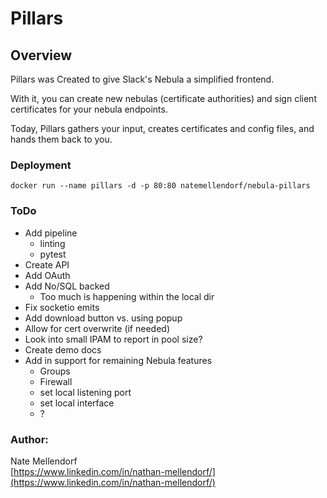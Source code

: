# Pillars

## Overview
Pillars was Created to give Slack's Nebula a simplified frontend.  

With it, you can create new nebulas (certificate authorities) and sign client certificates for your nebula endpoints.

Today, Pillars gathers your input, creates certificates and config files, and hands them back to you.

### Deployment

```
docker run --name pillars -d -p 80:80 natemellendorf/nebula-pillars
```

### ToDo

- Add pipeline
  - linting
  - pytest
- Create API
- Add OAuth
- Add No/SQL backed
  - Too much is happening within the local dir
- Fix socketio emits
- Add download button vs. using popup
- Allow for cert overwrite (if needed)
- Look into small IPAM to report in pool size?
- Create demo docs
- Add in support for remaining Nebula features
  - Groups
  - Firewall
  - set local listening port
  - set local interface
  - ?

### Author:
Nate Mellendorf <br>
[https://www.linkedin.com/in/nathan-mellendorf/](https://www.linkedin.com/in/nathan-mellendorf/)<br>
